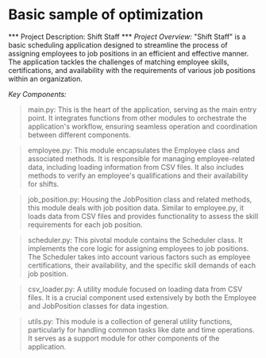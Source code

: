 # Basic sample of optimization

*** Project Description: Shift Staff ***
*Project Overview:*
"Shift Staff" is a basic scheduling application designed to streamline the process of assigning employees to job positions in an efficient and effective manner. The application tackles the challenges of matching employee skills, certifications, and availability with the requirements of various job positions within an organization.

*Key Components:*

> main.py: This is the heart of the application, serving as the main entry point. It integrates functions from other modules to orchestrate the application's workflow, ensuring seamless operation and coordination between different components.

> employee.py: This module encapsulates the Employee class and associated methods. It is responsible for managing employee-related data, including loading information from CSV files. It also includes methods to verify an employee's qualifications and their availability for shifts.

> job_position.py: Housing the JobPosition class and related methods, this module deals with job position data. Similar to employee.py, it loads data from CSV files and provides functionality to assess the skill requirements for each job position.

> scheduler.py: This pivotal module contains the Scheduler class. It implements the core logic for assigning employees to job positions. The Scheduler takes into account various factors such as employee certifications, their availability, and the specific skill demands of each job position.

> csv_loader.py: A utility module focused on loading data from CSV files. It is a crucial component used extensively by both the Employee and JobPosition classes for data ingestion.

> utils.py: This module is a collection of general utility functions, particularly for handling common tasks like date and time operations. It serves as a support module for other components of the application.
